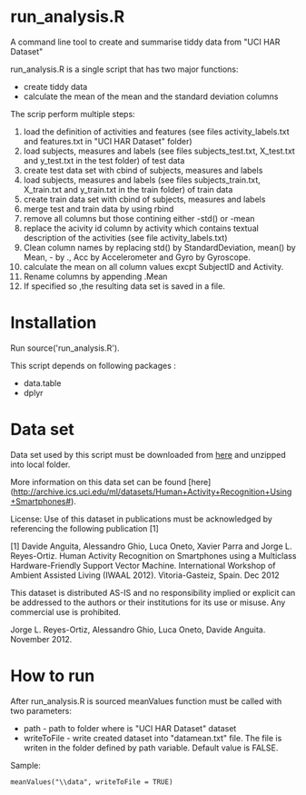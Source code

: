 # run_analysis.R

A command line tool to create and summarise tiddy data from "UCI HAR Dataset" 

run_analysis.R is a single script that has two major functions:

* create tiddy data
* calculate the mean of the mean and the standard deviation columns

The scrip perform multiple steps:
1. load the definition of activities and features (see files activity_labels.txt and features.txt in "UCI HAR Dataset" folder)
2. load subjects, measures and labels (see files subjects_test.txt, X_test.txt and y_test.txt in the test folder) of test data 
3. create test data set with cbind of subjects, measures and labels
4. load subjects, measures and labels (see files subjects_train.txt, X_train.txt and y_train.txt in the train folder) of train data 
5. create train data set with cbind of subjects, measures and labels
6. merge test and train data by using rbind
7. remove all columns but those contining either -std() or -mean
8. replace the acivity id column by activity which contains textual description of the activities (see file activity_labels.txt)
9. Clean column names by replacing std() by StandardDeviation, mean() by Mean, - by ., Acc by Accelerometer and Gyro by Gyroscope.
10. calculate the mean on all column values excpt SubjectID and Activity.
11. Rename columns by appending .Mean
12. If specified so ,the resulting data set is saved in a file.

# Installation

Run source('run_analysis.R').

This script depends on following packages :
- data.table
- dplyr

# Data set

Data set used by this script must be downloaded from [here](https://d396qusza40orc.cloudfront.net/getdata%2Fprojectfiles%2FUCI%20HAR%20Dataset.zip ) and unzipped into local folder.

More information on this data set can be found [here] (http://archive.ics.uci.edu/ml/datasets/Human+Activity+Recognition+Using+Smartphones#).

License:
Use of this dataset in publications must be acknowledged by referencing the following publication [1] 

[1] Davide Anguita, Alessandro Ghio, Luca Oneto, Xavier Parra and Jorge L. Reyes-Ortiz. Human Activity Recognition on Smartphones using a Multiclass Hardware-Friendly Support Vector Machine. International Workshop of Ambient Assisted Living (IWAAL 2012). Vitoria-Gasteiz, Spain. Dec 2012

This dataset is distributed AS-IS and no responsibility implied or explicit can be addressed to the authors or their institutions for its use or misuse. Any commercial use is prohibited.

Jorge L. Reyes-Ortiz, Alessandro Ghio, Luca Oneto, Davide Anguita. November 2012.

# How to run

After run_analysis.R is sourced meanValues function must be called with two parameters:
- path - path to folder where is "UCI HAR Dataset" dataset
- writeToFile - write created dataset into "datamean.txt" file. The file is writen in the folder defined by path variable. Default value is FALSE.

Sample: 
```{r}
meanValues("\\data", writeToFile = TRUE)


